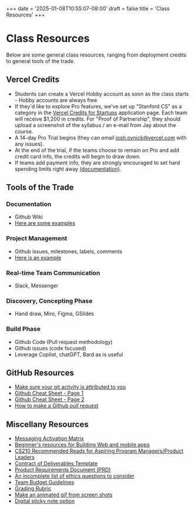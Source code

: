 +++
date = '2025-01-08T10:55:07-08:00'
draft = false
title = 'Class Resources'
+++

# Class Resources

Below are some general class resources, ranging from deployment credits to general tools of the trade.

## Vercel Credits

* Students can create a Vercel Hobby account as soon as the class starts - Hobby accounts are always free  
* If they'd like to explore Pro features, we've set up "Stanford CS" as a category in the [Vercel Credits for Startups](https://vercel.com/startups/credits) application page. Each team will receive $1,200 in credits. For "Proof of Partnership", they should upload a screenshot of the syllabus / an e-mail from Jay about the course.  
* A 14-day Pro Trial begins (they can email josh.oynick@vercel.com with any issues).  
* At the end of the trial, if the teams choose to remain on Pro and add credit card info, the credits will begin to draw down.  
* If teams add payment info, they are strongly encouraged to set hard spending limits right away [(documentation)](https://vercel.com/docs/pricing/spend-management).  

## Tools of the Trade

### Documentation
  * Github Wiki
  * [Here are some examples](https://github.com/cs210/Home/blob/master/Resources/exampleTeamHome.md)
### Project Management
  * Github issues, milestones, labels, comments
  * [Here is an example](https://github.com/cs210/SlingShot/issues?q=is%3Aissue+is%3Aclosed)
### Real-time Team Communication
  * Slack, Messenger
### Discovery, Concepting Phase
  * Hand draw, Miro, Figma, GSlides
### Build Phase
  * Github Code (Pull request methodology)
  * Github issues (code focused)
  * Leverage Copilot, chatGPT, Bard as is useful

## GitHub Resources
 * [Make sure your git activity is attributed to you](https://github.com/cs210/Home/blob/master/Resources/RegisterUserNameInGit.md)
 * [Github Cheat Sheet - Page 1](https://github.com/cs210/Home/blob/master/Resources/GithubCheatSheetPage1.pdf)
 * [Github Cheat Sheet - Page 2](https://github.com/cs210/Home/blob/master/Resources/GithubCheatSheetPage2.pdf)
 * [How to make a Github pull request](https://help.github.com/articles/creating-a-pull-request/)  

## Miscellany Resources
* [Messaging Activation Matrix](https://docs.google.com/spreadsheets/d/1M6M7dHHVzunv3ynmKHIMDKkJat3JVMIUYl3Bs-g9VUw/edit?usp=sharing)  
* [Beginner's resources for Building Web and mobile apps](https://docs.google.com/document/d/1vu-8u8_Qayhp2ZJwyUKVFi920v-m0gLhYrK8908S5do/edit?usp=sharing)  
*  [CS210 Recommended Reads for Aspiring Program Managers/Product Leaders](https://github.com/cs210/Home/blob/master/Resources/CS210ReadingList.pdf)   
* [Contract of Deliverables Template](https://docs.google.com/document/d/17V02paI0qu3Ib4Hi8N-UNfOv-r2VGFjF5tgbj4e3Lvc/edit?usp=sharing)  
* [Product Requirements Document (PRD)](https://docs.google.com/document/d/1G83CHXpSJJ53WH4mEEiaD7O_BOWMzSAfDg4zL6o-3L4/edit?usp=sharing)  
* [An incomplete list of ethics questions to consider](https://docs.google.com/document/d/12levihvt-3oeqtq_nUZLFPP0ipz9w2Whiz5fVkJ57pM/edit?usp=sharing)  
* [Team Budget Guidelines](https://github.com/cs210/Home/blob/master/BudgetGuidelines.md)
* [Grading Rubric](https://github.com/cs210/Home/blob/master/Grading%20Rubric%20%20(2).pdf)
* [Make an animated gif from screen shots](https://giphy.com/apps/giphycapture)
* [Digital sticky note option](http://scrumblr.ca/)